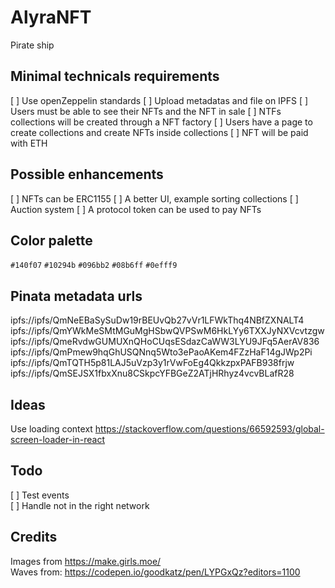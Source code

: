 # AlyraNFT

Pirate ship

## Minimal technicals requirements
[ ] Use openZeppelin standards
[ ] Upload metadatas and file on IPFS
[ ] Users must be able to see their NFTs and the NFT in sale
[ ] NTFs collections will be created through a NFT factory
[ ] Users have a page to create collections and create NFTs inside collections
[ ] NFT will be paid with ETH

## Possible enhancements
[ ] NFTs can be ERC1155
[ ] A better UI, example sorting collections
[ ] Auction system
[ ] A protocol token can be used to pay NFTs

## Color palette
``#140f07``
``#10294b``
``#096bb2``
``#08b6ff``
``#0efff9``

## Pinata metadata urls
ipfs://ipfs/QmNeEBaSySuDw19rBEUvQb27vVr1LFWkThq4NBfZXNALT4  
ipfs://ipfs/QmYWkMeSMtMGuMgHSbwQVPSwM6HkLYy6TXXJyNXVcvtzgw  
ipfs://ipfs/QmeRvdwGUMUXnQHoCUqsESdazCaWW3LYU9JFq5AerAV836  
ipfs://ipfs/QmPmew9hqGhUSQNnq5Wto3ePaoAKem4FZzHaF14gJWp2Pi  
ipfs://ipfs/QmTQTH5p81LAJ5uVzp3y1rVwFoEg4QkkzpxPAFB938frjw  
ipfs://ipfs/QmSEJSX1fbxXnu8CSkpcYFBGeZ2ATjHRhyz4vcvBLafR28  

## Ideas
Use loading context https://stackoverflow.com/questions/66592593/global-screen-loader-in-react

## Todo
[ ] Test events  
[ ] Handle not in the right network

## Credits
Images from https://make.girls.moe/  
Waves from: https://codepen.io/goodkatz/pen/LYPGxQz?editors=1100
